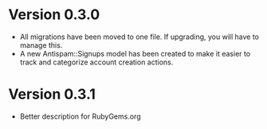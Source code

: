 # Version 0.3.0

* All migrations have been moved to one file. If upgrading, you will have to manage this.
* A new Antispam::Signups model has been created to make it easier to track and categorize account creation actions.

# Version 0.3.1

* Better description for RubyGems.org